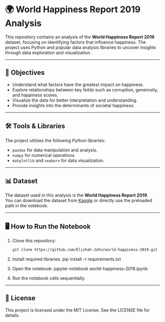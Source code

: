 # 🌍 World Happiness Report 2019 Analysis

This repository contains an analysis of the **World Happiness Report 2019** dataset, focusing on identifying factors that influence happiness. The project uses Python and popular data analysis libraries to uncover insights through data exploration and visualization.

---

## 📌 Objectives

- Understand what factors have the greatest impact on happiness.
- Explore relationships between key feilds such as corruption, generosity, and happiness scores.
- Visualize the data for better interpretation and understanding.
- Provide insights into the determinants of societal happiness.

---

## 🛠️ Tools & Libraries

The project utilizes the following Python libraries:
- `pandas` for data manipulation and analysis.
- `numpy` for numerical operations.
- `matplotlib` and `seaborn` for data visualization.

---
## 📊 Dataset

The dataset used in this analysis is the **World Happiness Report 2019**.  
You can download the dataset from [Kaggle](https://www.kaggle.com/unsdsn/world-happiness) or directly use the preloaded path in the notebook.

---
## 🖥️ How to Run the Notebook

1. Clone this repository:
   ```bash
   git clone https://github.com/Elishah-John/world-happiness-2019.git

2. Install required libraries:
   pip install -r requirements.txt

3. Open the notebook:
   jupyter notebook world-happiness-2019.ipynb

4. Run the notebook cells sequentially.

---
## 📜 License

This project is licensed under the MIT License. See the LICENSE file for details.
